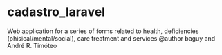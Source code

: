 # cadastro_laravel
Web application for a series of forms related to health, deficiencies (phisical/mental/social), care treatment and services @author baguy and André R. Timóteo
